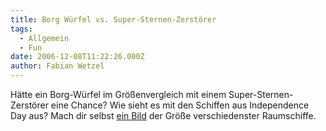 ```yaml
---
title: Borg Würfel vs. Super-Sternen-Zerstörer
tags:
  - Allgemein
  - Fun
date: 2006-12-08T11:22:26.000Z
author: Fabian Wetzel
---
```


Hätte ein Borg-Würfel im Größenvergleich mit einem Super-Sternen-Zerstörer eine Chance? Wie sieht es mit den Schiffen aus Independence Day aus? Mach dir selbst [ein Bild](http://www.merzo.net/) der Größe verschiedenster Raumschiffe.


